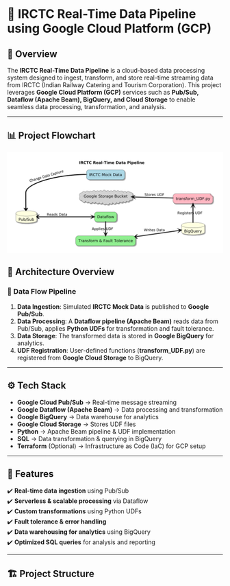 # 🚄 IRCTC Real-Time Data Pipeline using Google Cloud Platform (GCP)

## 📢 Overview  
The **IRCTC Real-Time Data Pipeline** is a cloud-based data processing system designed to ingest, transform, and store real-time streaming data from IRCTC (Indian Railway Catering and Tourism Corporation). This project leverages **Google Cloud Platform (GCP)** services such as **Pub/Sub, Dataflow (Apache Beam), BigQuery, and Cloud Storage** to enable seamless data processing, transformation, and analysis.

---
## 📊 Project Flowchart
![](https://github.com/sujitmahapatra/IRCTC-RealTime-Data-Pipeline-GCP/blob/5546ff698094b39e722b06b17afb4e83c3820194/IRCTC%20Flowchart.png)


## 📁 Architecture Overview  
### **🔹 Data Flow Pipeline**
1. **Data Ingestion**: Simulated **IRCTC Mock Data** is published to **Google Pub/Sub**.
2. **Data Processing**: A **Dataflow pipeline (Apache Beam)** reads data from Pub/Sub, applies **Python UDFs** for transformation and fault tolerance.
3. **Data Storage**: The transformed data is stored in **Google BigQuery** for analytics.
4. **UDF Registration**: User-defined functions (**transform_UDF.py**) are registered from **Google Cloud Storage** to BigQuery.

---

## ⚙️ Tech Stack  
- **Google Cloud Pub/Sub** → Real-time message streaming  
- **Google Dataflow (Apache Beam)** → Data processing and transformation  
- **Google BigQuery** → Data warehouse for analytics  
- **Google Cloud Storage** → Stores UDF files  
- **Python** → Apache Beam pipeline & UDF implementation  
- **SQL** → Data transformation & querying in BigQuery  
- **Terraform** (Optional) → Infrastructure as Code (IaC) for GCP setup  

---

## 🚀 Features  
✔️ **Real-time data ingestion** using Pub/Sub  
✔️ **Serverless & scalable processing** via Dataflow  
✔️ **Custom transformations** using Python UDFs  
✔️ **Fault tolerance & error handling**  
✔️ **Data warehousing for analytics** using BigQuery  
✔️ **Optimized SQL queries** for analysis and reporting  

---

## 🏗️ Project Structure  

